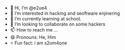 - 👋 Hi, I’m @e2ue4
- 👀 I’m interested in hacking and seoftware enjinering
- 🌱 I’m currently learning at school.
- 💞️ I’m looking to collaborate on some hackers
- 📫 How to reach me ...
- 😄 Pronouns: He, Him
- ⚡ Fun fact: i am s2om4one

